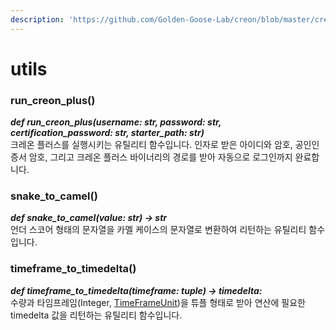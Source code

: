 ```yaml
---
description: 'https://github.com/Golden-Goose-Lab/creon/blob/master/creon/utils.py'
---
```


# utils

### **run\_creon\_plus\(\)**

_**def run\_creon\_plus\(username: str, password: str, certification\_password: str, starter\_path: str\)**_  
크레온 플러스를 실행시키는 유틸리티 함수입니다. 인자로 받은 아이디와 암호, 공인인증서 암호, 그리고 크레온 플러스 바이너리의 경로를 받아 자동으로 로그인까지 완료합니다.



### snake\_to\_camel\(\)

_**def snake\_to\_camel\(value: str\) -&gt; str**_  
언더 스코어 형태의 문자열을 카멜 케이스의 문자열로 변환하여 리턴하는 유틸리티 함수입니다.



### timeframe\_to\_timedelta\(\)

_**def timeframe\_to\_timedelta\(timeframe: tuple\) -&gt; timedelta:**_  
수량과 타임프레임\(Integer, [TimeFrameUnit](constants.md#timeframeunit)\)을 튜플 형태로 받아 연산에 필요한 timedelta 값을 리턴하는 유틸리티 함수입니다.





